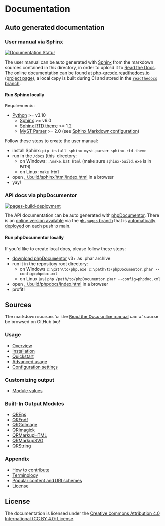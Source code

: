# Documentation

## Auto generated documentation

### User manual via Sphinx

[![Documentation Status](https://readthedocs.org/projects/php-qrcode/badge/?version=main)](https://php-qrcode.readthedocs.io/en/main/?badge=main)

The user manual can be auto generated with [Sphinx](https://www.sphinx-doc.org) from the markdown sources contained in this directory, in order to upload it to [Read the Docs](https://readthedocs.org).
The online documentation can be found at [php-qrcode.readthedocs.io](https://php-qrcode.readthedocs.io/en/main/) ([project page](https://readthedocs.org/projects/php-qrcode/)), a local copy is built during CI and stored in the [`readthedocs` branch](https://github.com/chillerlan/php-qrcode/tree/readthedocs).


#### Run Sphinx locally

Requirements:

- [Python](https://www.python.org/downloads/) >= v3.10
  - [Sphinx](https://www.sphinx-doc.org/en/master/usage/installation.html) >= v6.0
  - [Sphinx RTD theme](https://pypi.org/project/sphinx-rtd-theme/) >= 1.2
  - [MyST Parser](https://myst-parser.readthedocs.io/en/latest/intro.html) >= 2.0 (see [Sphinx Markdown configuration](https://www.sphinx-doc.org/en/master/usage/markdown.html#markdown))

Follow these steps to create the user manual:

- install Sphinx: `pip install sphinx myst-parser sphinx-rtd-theme`
- run in the `/docs` (this) directory:
  - on Windows: `.\make.bat html` (make sure `sphinx-build.exe` is in `PATH`)
  - on Linux: `make html`
- open [../.build/sphinx/html/index.html](../.build/sphinx/html/index.html) in a browser
- yay!


### API docs via phpDocumentor

[![pages-build-deployment](https://github.com/chillerlan/php-qrcode/actions/workflows/pages/pages-build-deployment/badge.svg?branch=gh-pages)](https://github.com/chillerlan/php-qrcode/actions/workflows/pages/pages-build-deployment)

The API documentation can be auto generated with [phpDocumentor](https://www.phpdoc.org/).
There is an [online version available](https://chillerlan.github.io/php-qrcode/) via the [`gh-pages` branch](https://github.com/chillerlan/php-qrcode/tree/gh-pages)
that is [automatically deployed](https://github.com/chillerlan/php-qrcode/deployments) on each push to main.


#### Run phpDocumentor locally

If you'd like to create local docs, please follow these steps:

- [download phpDocumentor](https://github.com/phpDocumentor/phpDocumentor/releases) v3+ as .phar archive
- run it in the repository root directory:
  - on Windows `c:\path\to\php.exe c:\path\to\phpDocumentor.phar --config=phpdoc.xml`
  - on Linux just `php /path/to/phpDocumentor.phar --config=phpdoc.xml`
- open [../.build/phpdocs/index.html](../.build/phpdocs/index.html) in a browser
- profit!


## Sources

The markdown sources for the [Read the Docs online manual](https://php-qrcode.readthedocs.io) can of course be browsed on GitHub too!


### Usage

- [Overview](./Usage/Overview.md)
- [Installation](./Usage/Installation.md)
- [Quickstart](./Usage/Quickstart.md)
- [Advanced usage](./Usage/Advanced-usage.md)
- [Configuration settings](./Usage/Configuration-settings.md)


### Customizing output

- [Module values](./Customizing/Module-Values.md)


### Built-In Output Modules

- [QREps](./Built-In-Output/QREps.md)
- [QRFpdf](./Built-In-Output/QRFpdf.md)
- [QRGdImage](./Built-In-Output/QRGdImage.md)
- [QRImagick](./Built-In-Output/QRImagick.md)
- [QRMarkupHTML](./Built-In-Output/QRMarkupHTML.md)
- [QRMarkupSVG](./Built-In-Output/QRMarkupSVG.md)
- [QRString](./Built-In-Output/QRString.md)


### Appendix

- [How to contribute](./Appendix/Contribute.md)
- [Terminology](./Appendix/Terminology.md)
- [Popular content and URI schemes](./Appendix/URI-Content.md)
- [License](./Appendix/License.rst)


## License

The documentation is licensed under the [Creative Commons Attribution 4.0 International (CC BY 4.0) License](https://creativecommons.org/licenses/by/4.0/).
